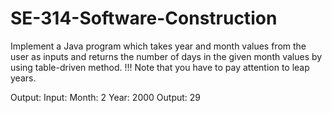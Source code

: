 # SE-314-Software-Construction

Implement a Java program which takes year and month values from
the user as inputs and returns the number of days in the given month values by
using table-driven method.
!!! Note that you have to pay attention to leap years.

Output:
Input: Month: 2 Year: 2000
Output: 29
